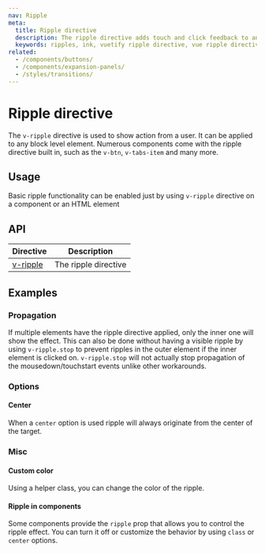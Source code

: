 ```yaml
---
nav: Ripple
meta:
  title: Ripple directive
  description: The ripple directive adds touch and click feedback to any element in the form of a water ripple.
  keywords: ripples, ink, vuetify ripple directive, vue ripple directive
related:
  - /components/buttons/
  - /components/expansion-panels/
  - /styles/transitions/
---
```


# Ripple directive

The `v-ripple` directive is used to show action from a user. It can be applied to any block level element. Numerous components come with the ripple directive built in, such as the `v-btn`, `v-tabs-item` and many more.

<entry />

## Usage

Basic ripple functionality can be enabled just by using `v-ripple` directive on a component or an HTML element

<example file="v-ripple/usage" />

## API

| Directive | Description |
| - | - |
| [v-ripple](/api/v-ripple/) | The ripple directive |

<api-inline  hide-links />

## Examples

### Propagation

If multiple elements have the ripple directive applied, only the inner one will show the effect. This can also be done without having a visible ripple by using `v-ripple.stop` to prevent ripples in the outer element if the inner element is clicked on. `v-ripple.stop` will not actually stop propagation of the mousedown/touchstart events unlike other workarounds.

<example file="v-ripple/stop" />

### Options

#### Center

When a `center` option is used ripple will always originate from the center of the target.

<example file="v-ripple/option-center" />

### Misc

#### Custom color

Using a helper class, you can change the color of the ripple.

<example file="v-ripple/misc-custom-color" />

#### Ripple in components

Some components provide the `ripple` prop that allows you to control the ripple effect. You can turn it off or customize the behavior by using `class` or `center` options.

<example file="v-ripple/misc-ripple-in-components" />

